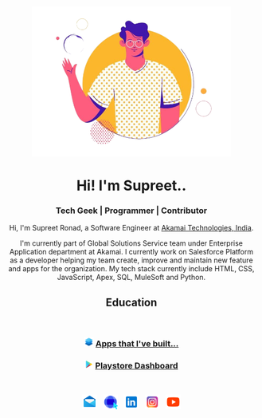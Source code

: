 <div align="center">
<img src="https://github.com/SupreetRonad/SupreetRonad/blob/main/hi.png" width="400"><br>
<h1>Hi! I'm Supreet.. </h1>
<h3>Tech Geek | Programmer | Contributor</h3>


Hi, I'm Supreet Ronad, a Software Engineer at [Akamai Technologies, India](https://www.akamai.com/).

I'm currently part of Global Solutions Service team under Enterprise Application department at Akamai. I currently work on Salesforce Platform as a developer helping my team create, improve and maintain new feature and apps for the organization. My tech stack currently include HTML, CSS, JavaScript, Apex, SQL, MuleSoft and Python.

## Education
<br/>

### <a href="https://drive.google.com/drive/folders/1Q_7CsLuHp1WM1Gpf9f7YwWtv8PVWpBsM?usp=sharing"><img src="icons/apps.png" width="19" title="Apps" /></a> [Apps that I've built...](https://drive.google.com/drive/folders/1Q_7CsLuHp1WM1Gpf9f7YwWtv8PVWpBsM?usp=sharing)

### <a href="https://play.google.com/store/apps/dev?id=5636646902925498070"><img src="icons/playstore.png" width="17" title="Playstore" /></a> [Playstore Dashboard](https://play.google.com/store/apps/dev?id=5636646902925498070)
<br/>
<p><a href="mailto:suppironad@gmail.com"><img src="icons/mail.png" width="30" title="Gmail"/></a> &nbsp  <a href="https://supreetronad.github.io/web_portal/"><img src="icons/portfolio1.png" width="30" title="Portfolio" /></a> &nbsp <a href="https://www.linkedin.com/in/supreet-ronad/"><img src="icons/linkedin.png" width="30" title="LinkedIn" /></a> &nbsp <a href="https://www.instagram.com/supreetronad/"><img src="icons/instagram.png" width="30" title="Instagram" /></a> &nbsp <a href="https://www.youtube.com/channel/UC0ahUe7606gvjh6rKZO1pHQ"><img src="icons/youtube.png" width="30" title="Youtube" /></a>
</p>
</div>
